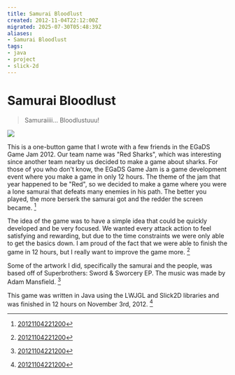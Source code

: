 ```yaml
---
title: Samurai Bloodlust
created: 2012-11-04T22:12:00Z
migrated: 2025-07-30T05:48:39Z
aliases:
- Samurai Bloodlust
tags:
- java
- project
- slick-2d
---
```


# Samurai Bloodlust

> Samuraiiii... Bloodlustuuu!

![](https://www.youtube.com/watch?v=5vGsL2bc4cs)

This is a one-button game that I wrote with a few friends in the EGaDS Game Jam 2012. Our team name was "Red Sharks", which was interesting since another team nearby us decided to make a game about sharks. For those of you who don't know, the EGaDS Game Jam is a game development event where you make a game in only 12 hours. The theme of the jam that year happened to be "Red", so we decided to make a game where you were a lone samurai that defeats many enemies in his path. The better you played, the more berserk the samurai got and the redder the screen became.  [^1]

The idea of the game was to have a simple idea that could be quickly developed and be very focused. We wanted every attack action to feel satisfying and rewarding, but due to the time constraints we were only able to get the basics down. I am proud of the fact that we were able to finish the game in 12 hours, but I really want to improve the game more.  [^1]

Some of the artwork I did, specifically the samurai and the people, was based off of Superbrothers: Sword & Sworcery EP. The music was made by Adam Mansfield.  [^1]

This game was written in Java using the LWJGL and Slick2D libraries and was finished in 12 hours on November 3rd, 2012. [^1]

[^1]: [20121104221200](../entries/20121104221200.md)

